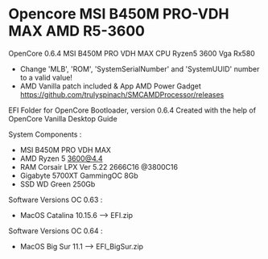 # Opencore MSI B450M PRO-VDH MAX AMD R5-3600
OpenCore 0.6.4 MSI B450M PRO VDH MAX CPU Ryzen5 3600 Vga Rx580
- Change 'MLB', 'ROM', 'SystemSerialNumber' and 'SystemUUID' number to a valid value!
- AMD Vanilla patch included & App AMD Power Gadget https://github.com/trulyspinach/SMCAMDProcessor/releases

EFI Folder for OpenCore Bootloader, version 0.6.4
Created with the help of OpenCore Vanilla Desktop Guide

System Components :
- MSI B450M PRO VDH MAX
- AMD Ryzen 5 3600@4.4
- RAM Corsair LPX Ver 5.22 2666C16 @3800C16
- Gigabyte 5700XT GammingOC 8Gb
- SSD WD Green 250Gb
	
	
Software Versions OC 0.63 :
- MacOS Catalina 10.15.6 --> EFI.zip

Software Versions OC 0.64 :
- MacOS Big Sur 11.1   --> EFI_BigSur.zip
	
